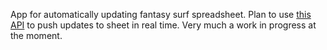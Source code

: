 App for automatically updating fantasy surf spreadsheet. Plan to use
<a href="https://developers.google.com/sheet/api/quickstart/python">this API</a>
to push updates to sheet in real time. Very much a work in progress at the
moment.
